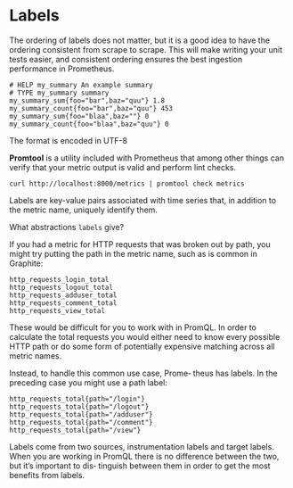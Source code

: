 # Labels

The ordering of labels does not matter, but it is a good idea to have the ordering consistent from scrape to scrape. This will make writing your unit tests easier, and consistent ordering ensures the best ingestion performance in Prometheus.

```
# HELP my_summary An example summary
# TYPE my_summary summary
my_summary_sum{foo="bar",baz="quu"} 1.8
my_summary_count{foo="bar",baz="quu"} 453
my_summary_sum{foo="blaa",baz=""} 0
my_summary_count{foo="blaa",baz="quu"} 0
```

The format is encoded in UTF-8

**Promtool** is a utility included with Prometheus that among other things can verify that your metric output is valid and perform lint checks.

`curl http://localhost:8000/metrics | promtool check metrics`

Labels are key-value pairs associated with time series that, in addition to the metric name, uniquely identify them.

What abstractions `labels` give? 

If you had a metric for HTTP requests that was broken out by path, you might try putting the path in the metric name, such as is common in Graphite:

```
http_requests_login_total 
http_requests_logout_total
http_requests_adduser_total 
http_requests_comment_total 
http_requests_view_total
```

These would be difficult for you to work with in PromQL. In order to calculate the total requests you would either need to know every possible HTTP path or do some form of potentially expensive matching across all metric names.

Instead, to handle this common use case, Prome‐ theus has labels. In the preceding case you might use a path label:

```
http_requests_total{path="/login"} 
http_requests_total{path="/logout"} 
http_requests_total{path="/adduser"}
http_requests_total{path="/comment"} 
http_requests_total{path="/view"}
```

Labels come from two sources, instrumentation labels and target labels. When you are working in PromQL there is no difference between the two, but it’s important to dis‐ tinguish between them in order to get the most benefits from labels.


